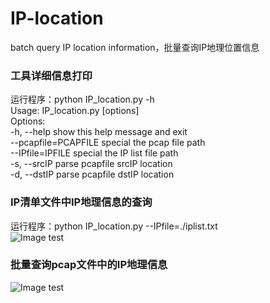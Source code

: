 # IP-location
batch query IP location information，批量查询IP地理位置信息  

### 工具详细信息打印  
运行程序：python IP_location.py -h   
Usage: IP_location.py [options]  
Options:  
  -h, --help           show this help message and exit  
  --pcapfile=PCAPFILE  special the pcap file path  
  --IPfile=IPFILE      special the IP list file path  
  -s, --srcIP          parse pcapfile srcIP location  
  -d, --dstIP          parse pcapfile dstIP location  
  
### IP清单文件中IP地理信息的查询  
运行程序：python IP_location.py --IPfile=./iplist.txt  
![Image test](https://github.com/scu-igroup/IP-location/blob/master/image/iplist.png)  

### 批量查询pcap文件中的IP地理信息  
![Image test](https://github.com/scu-igroup/IP-location/blob/master/image/pcap.png)  


